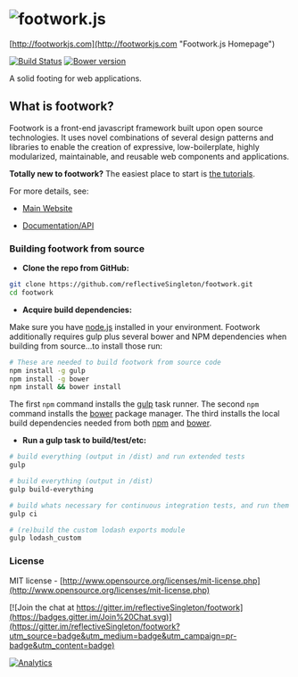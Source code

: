 ![footwork.js](https://raw.github.com/reflectiveSingleton/footwork/master/dist/gh-footwork-logo.png)
========
[http://footworkjs.com](http://footworkjs.com "Footwork.js Homepage")

[![Build Status](https://travis-ci.org/reflectiveSingleton/footwork.png?branch=master)](https://travis-ci.org/reflectiveSingleton/footwork) [![Bower version](https://badge.fury.io/bo/footwork.png)](http://badge.fury.io/bo/footwork)

A solid footing for web applications.

## What is footwork?

Footwork is a front-end javascript framework built upon open source technologies. It uses novel combinations of several design patterns and libraries to enable the creation of expressive, low-boilerplate, highly modularized, maintainable, and reusable web components and applications.

**Totally new to footwork?** The easiest place to start is [the tutorials](http://latest-docs.footworkjs.com/tutorials "Get started quick!").

For more details, see:

 * [Main Website](http://footworkjs.com/ "Footwork.js Homepage")

 * [Documentation/API](http://latest-docs.footworkjs.com/ "Documentation and API information")

### Building footwork from source

* **Clone the repo from GitHub:**

```bash
git clone https://github.com/reflectiveSingleton/footwork.git
cd footwork
```

* **Acquire build dependencies:**

Make sure you have [node.js](http://nodejs.org/) installed in your environment. Footwork additionally requires gulp plus several bower and NPM dependencies when building from source...to install those run:

```bash
# These are needed to build footwork from source code
npm install -g gulp
npm install -g bower
npm install && bower install
```

The first `npm` command installs the [gulp](http://gulpjs.com/) task runner. The second `npm` command installs the [bower](http://bower.io/) package manager. The third installs the local build dependencies needed from both [npm](https://www.npmjs.com/) and [bower](http://bower.io/).

* **Run a gulp task to build/test/etc:**

```bash
# build everything (output in /dist) and run extended tests
gulp

# build everything (output in /dist)
gulp build-everything

# build whats necessary for continuous integration tests, and run them
gulp ci

# (re)build the custom lodash exports module
gulp lodash_custom
```

### License

MIT license - [http://www.opensource.org/licenses/mit-license.php](http://www.opensource.org/licenses/mit-license.php)

[![Join the chat at https://gitter.im/reflectiveSingleton/footwork](https://badges.gitter.im/Join%20Chat.svg)](https://gitter.im/reflectiveSingleton/footwork?utm_source=badge&utm_medium=badge&utm_campaign=pr-badge&utm_content=badge)

[![Analytics](https://ga-beacon.appspot.com/UA-52543452-1/footwork/GITHUB-ROOT)](https://github.com/reflectiveSingleton/ga-beacon)
